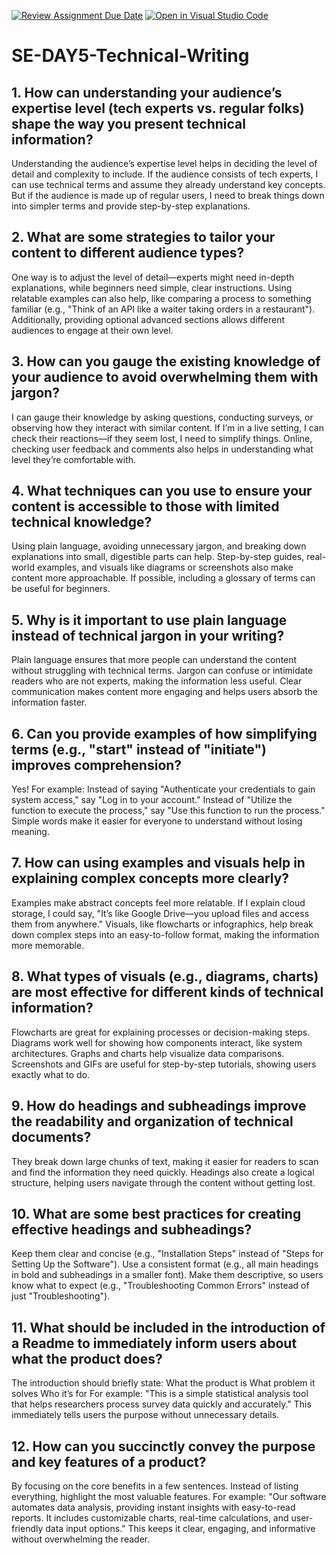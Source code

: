 [![Review Assignment Due Date](https://classroom.github.com/assets/deadline-readme-button-22041afd0340ce965d47ae6ef1cefeee28c7c493a6346c4f15d667ab976d596c.svg)](https://classroom.github.com/a/zsAR-pyY)
[![Open in Visual Studio Code](https://classroom.github.com/assets/open-in-vscode-2e0aaae1b6195c2367325f4f02e2d04e9abb55f0b24a779b69b11b9e10269abc.svg)](https://classroom.github.com/online_ide?assignment_repo_id=18486868&assignment_repo_type=AssignmentRepo)
# SE-DAY5-Technical-Writing
## 1. How can understanding your audience’s expertise level (tech experts vs. regular folks) shape the way you present technical information?
Understanding the audience’s expertise level helps in deciding the level of detail and complexity to include. If the audience consists of tech experts, I can use technical terms and assume they already understand key concepts. But if the audience is made up of regular users, I need to break things down into simpler terms and provide step-by-step explanations.
## 2. What are some strategies to tailor your content to different audience types?
One way is to adjust the level of detail—experts might need in-depth explanations, while beginners need simple, clear instructions. Using relatable examples can also help, like comparing a process to something familiar (e.g., "Think of an API like a waiter taking orders in a restaurant"). Additionally, providing optional advanced sections allows different audiences to engage at their own level.
## 3. How can you gauge the existing knowledge of your audience to avoid overwhelming them with jargon?
I can gauge their knowledge by asking questions, conducting surveys, or observing how they interact with similar content. If I’m in a live setting, I can check their reactions—if they seem lost, I need to simplify things. Online, checking user feedback and comments also helps in understanding what level they’re comfortable with.
## 4. What techniques can you use to ensure your content is accessible to those with limited technical knowledge?
Using plain language, avoiding unnecessary jargon, and breaking down explanations into small, digestible parts can help. Step-by-step guides, real-world examples, and visuals like diagrams or screenshots also make content more approachable. If possible, including a glossary of terms can be useful for beginners.
## 5. Why is it important to use plain language instead of technical jargon in your writing?
Plain language ensures that more people can understand the content without struggling with technical terms. Jargon can confuse or intimidate readers who are not experts, making the information less useful. Clear communication makes content more engaging and helps users absorb the information faster.
## 6. Can you provide examples of how simplifying terms (e.g., "start" instead of "initiate") improves comprehension?
Yes! For example:
Instead of saying "Authenticate your credentials to gain system access," say "Log in to your account."
Instead of "Utilize the function to execute the process," say "Use this function to run the process."
Simple words make it easier for everyone to understand without losing meaning.
## 7. How can using examples and visuals help in explaining complex concepts more clearly?
Examples make abstract concepts feel more relatable. If I explain cloud storage, I could say, "It’s like Google Drive—you upload files and access them from anywhere." Visuals, like flowcharts or infographics, help break down complex steps into an easy-to-follow format, making the information more memorable.
## 8. What types of visuals (e.g., diagrams, charts) are most effective for different kinds of technical information?
Flowcharts are great for explaining processes or decision-making steps.
Diagrams work well for showing how components interact, like system architectures.
Graphs and charts help visualize data comparisons.
Screenshots and GIFs are useful for step-by-step tutorials, showing users exactly what to do.
## 9. How do headings and subheadings improve the readability and organization of technical documents?
They break down large chunks of text, making it easier for readers to scan and find the information they need quickly. Headings also create a logical structure, helping users navigate through the content without getting lost.
## 10. What are some best practices for creating effective headings and subheadings?
Keep them clear and concise (e.g., "Installation Steps" instead of "Steps for Setting Up the Software").
Use a consistent format (e.g., all main headings in bold and subheadings in a smaller font).
Make them descriptive, so users know what to expect (e.g., "Troubleshooting Common Errors" instead of just "Troubleshooting").
## 11. What should be included in the introduction of a Readme to immediately inform users about what the product does?
The introduction should briefly state:
What the product is
What problem it solves
Who it’s for
For example: "This is a simple statistical analysis tool that helps researchers process survey data quickly and accurately." This immediately tells users the purpose without unnecessary details.
## 12. How can you succinctly convey the purpose and key features of a product?
By focusing on the core benefits in a few sentences. Instead of listing everything, highlight the most valuable features. For example:
"Our software automates data analysis, providing instant insights with easy-to-read reports. It includes customizable charts, real-time calculations, and user-friendly data input options."
This keeps it clear, engaging, and informative without overwhelming the reader.

